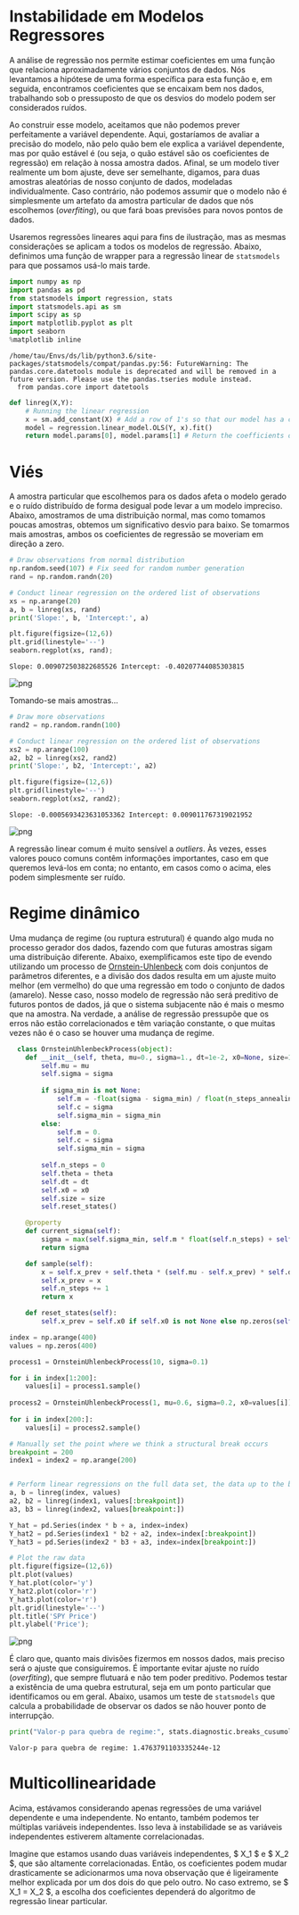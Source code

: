 # Instabilidade em Modelos Regressores

A análise de regressão nos permite estimar coeficientes em uma função que relaciona aproximadamente vários conjuntos de dados. Nós levantamos a hipótese de uma forma específica para esta função e, em seguida, encontramos coeficientes que se encaixam bem nos dados, trabalhando sob o pressuposto de que os desvios do modelo podem ser considerados ruídos.

Ao construir esse modelo, aceitamos que não podemos prever perfeitamente a variável dependente. Aqui, gostaríamos de avaliar a precisão do modelo, não pelo quão bem ele explica a variável dependente, mas por quão estável é (ou seja, o quão estável são os coeficientes de regressão) em relação à nossa amostra dados. Afinal, se um modelo tiver realmente um bom ajuste, deve ser semelhante, digamos, para duas amostras aleatórias de nosso conjunto de dados, modeladas individualmente. Caso contrário, não podemos assumir que o modelo não é simplesmente um artefato da amostra particular de dados que nós escolhemos (*overfiting*), ou que fará boas previsões para novos pontos de dados.

Usaremos regressões lineares aqui para fins de ilustração, mas as mesmas considerações se aplicam a todos os modelos de regressão. Abaixo, definimos uma função de wrapper para a regressão linear de `statsmodels` para que possamos usá-lo mais tarde.


```python
import numpy as np
import pandas as pd
from statsmodels import regression, stats
import statsmodels.api as sm
import scipy as sp
import matplotlib.pyplot as plt
import seaborn
%matplotlib inline
```

    /home/tau/Envs/ds/lib/python3.6/site-packages/statsmodels/compat/pandas.py:56: FutureWarning: The pandas.core.datetools module is deprecated and will be removed in a future version. Please use the pandas.tseries module instead.
      from pandas.core import datetools



```python
def linreg(X,Y):
    # Running the linear regression
    x = sm.add_constant(X) # Add a row of 1's so that our model has a constant term
    model = regression.linear_model.OLS(Y, x).fit()
    return model.params[0], model.params[1] # Return the coefficients of the linear model
```

# Viés

A amostra particular que escolhemos para os dados afeta o modelo gerado e o ruído distribuído de forma desigual pode levar a um modelo impreciso. Abaixo, amostramos de uma distribuição normal, mas como tomamos poucas amostras, obtemos um significativo desvio para baixo. Se tomarmos mais amostras, ambos os coeficientes de regressão se moveriam em direção a zero.


```python
# Draw observations from normal distribution
np.random.seed(107) # Fix seed for random number generation
rand = np.random.randn(20)

# Conduct linear regression on the ordered list of observations
xs = np.arange(20)
a, b = linreg(xs, rand)
print('Slope:', b, 'Intercept:', a)

plt.figure(figsize=(12,6))
plt.grid(linestyle='--')
seaborn.regplot(xs, rand);
```

    Slope: 0.009072503822685526 Intercept: -0.40207744085303815



![png](reg_insta_files/reg_insta_4_1.png)


Tomando-se mais amostras...


```python
# Draw more observations
rand2 = np.random.randn(100)

# Conduct linear regression on the ordered list of observations
xs2 = np.arange(100)
a2, b2 = linreg(xs2, rand2)
print('Slope:', b2, 'Intercept:', a2)

plt.figure(figsize=(12,6))
plt.grid(linestyle='--')
seaborn.regplot(xs2, rand2);
```

    Slope: -0.0005693423631053362 Intercept: 0.009011767319021952



![png](reg_insta_files/reg_insta_6_1.png)


A regressão linear comum é muito sensível a *outliers*. Às vezes, esses valores pouco comuns contêm informações importantes, caso em que queremos levá-los em conta; no entanto, em casos como o acima, eles podem simplesmente ser ruído.

# Regime dinâmico

Uma mudança de regime (ou ruptura estrutural) é quando algo muda no processo gerador dos dados, fazendo com que futuras amostras sigam uma distribuição diferente. Abaixo, exemplificamos este tipo de evendo utilizando um processo de [Ornstein-Uhlenbeck](https://en.wikipedia.org/wiki/Ornstein–Uhlenbeck_process) com dois conjuntos de parâmetros diferentes, e a divisão dos dados resulta em um ajuste muito melhor (em vermelho) do que uma regressão em todo o conjunto de dados (amarelo). Nesse caso, nosso modelo de regressão não será preditivo de futuros pontos de dados, já que o sistema subjacente não é mais o mesmo que na amostra. Na verdade, a análise de regressão pressupõe que os erros não estão correlacionados e têm variação constante, o que muitas vezes não é o caso se houver uma mudança de regime.


```python
  class OrnsteinUhlenbeckProcess(object):
    def __init__(self, theta, mu=0., sigma=1., dt=1e-2, x0=None, size=1, sigma_min=None, n_steps_annealing=100):
        self.mu = mu
        self.sigma = sigma
        
        if sigma_min is not None:
            self.m = -float(sigma - sigma_min) / float(n_steps_annealing)
            self.c = sigma
            self.sigma_min = sigma_min
        else:
            self.m = 0.
            self.c = sigma
            self.sigma_min = sigma
        
        self.n_steps = 0
        self.theta = theta
        self.dt = dt
        self.x0 = x0
        self.size = size
        self.reset_states()

    @property
    def current_sigma(self):
        sigma = max(self.sigma_min, self.m * float(self.n_steps) + self.c)
        return sigma

    def sample(self):
        x = self.x_prev + self.theta * (self.mu - self.x_prev) * self.dt + self.current_sigma * np.sqrt(self.dt) * np.random.normal(size=self.size)
        self.x_prev = x
        self.n_steps += 1
        return x

    def reset_states(self):
        self.x_prev = self.x0 if self.x0 is not None else np.zeros(self.size)
```


```python
index = np.arange(400)
values = np.zeros(400)

process1 = OrnsteinUhlenbeckProcess(10, sigma=0.1)

for i in index[1:200]:
    values[i] = process1.sample()
    
process2 = OrnsteinUhlenbeckProcess(1, mu=0.6, sigma=0.2, x0=values[i])
    
for i in index[200:]:
    values[i] = process2.sample()

# Manually set the point where we think a structural break occurs
breakpoint = 200
index1 = index2 = np.arange(200)


# Perform linear regressions on the full data set, the data up to the breakpoint, and the data after
a, b = linreg(index, values)
a2, b2 = linreg(index1, values[:breakpoint])
a3, b3 = linreg(index2, values[breakpoint:])

Y_hat = pd.Series(index * b + a, index=index)
Y_hat2 = pd.Series(index1 * b2 + a2, index=index[:breakpoint])
Y_hat3 = pd.Series(index2 * b3 + a3, index=index[breakpoint:])

# Plot the raw data
plt.figure(figsize=(12,6))
plt.plot(values)
Y_hat.plot(color='y')
Y_hat2.plot(color='r')
Y_hat3.plot(color='r')
plt.grid(linestyle='--')
plt.title('SPY Price')
plt.ylabel('Price');
```


![png](reg_insta_files/reg_insta_9_0.png)


É claro que, quanto mais divisões fizermos em nossos dados, mais preciso será o ajuste que consiguiremos. É importante evitar ajuste no ruído (*overfiting*), que sempre flutuará e não tem poder preditivo. Podemos testar a existência de uma quebra estrutural, seja em um ponto particular que identificamos ou em geral. Abaixo, usamos um teste de `statsmodels` que calcula a probabilidade de observar os dados se não houver ponto de interrupção.


```python
print("Valor-p para quebra de regime:", stats.diagnostic.breaks_cusumolsresid(regression.linear_model.OLS(values, sm.add_constant(index)).fit().resid)[1])
```

    Valor-p para quebra de regime: 1.4763791103335244e-12


# Multicollinearidade

Acima, estávamos considerando apenas regressões de uma variável dependente e uma independente. No entanto, também podemos ter múltiplas variáveis independentes. Isso leva à instabilidade se as variáveis independentes estiverem altamente correlacionadas.

Imagine que estamos usando duas variáveis independentes, $ X_1 $ e $ X_2 $, que são altamente correlacionadas. Então, os coeficientes podem mudar drasticamente se adicionarmos uma nova observação que é ligeiramente melhor explicada por um dos dois do que pelo outro. No caso extremo, se $ X_1 = X_2 $, a escolha dos coeficientes dependerá do algoritmo de regressão linear particular.
